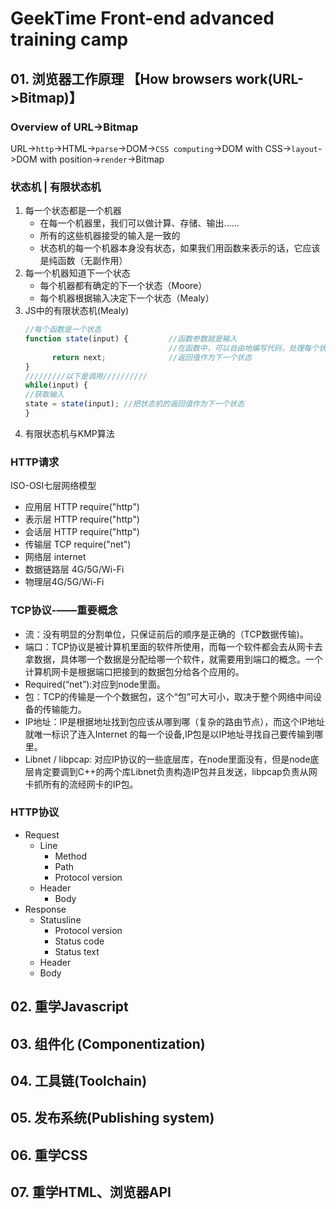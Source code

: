 # **GeekTime** Front-end advanced training camp
## 01. 浏览器工作原理 【How browsers work(URL->Bitmap)】
### Overview of URL->Bitmap
URL->`http`->HTML->`parse`->DOM->`CSS computing`->DOM with CSS->`layout`->DOM with position->`render`->Bitmap
### 状态机 | 有限状态机
1. 每一个状态都是一个机器  
    *  在每一个机器里，我们可以做计算、存储、输出......  
    *  所有的这些机器接受的输入是一致的  
    *  状态机的每一个机器本身没有状态，如果我们用函数来表示的话，它应该是纯函数（无副作用）  
2. 每一个机器知道下一个状态  
    *  每个机器都有确定的下一个状态（Moore）  
    *  每个机器根据输入决定下一个状态（Mealy）  
3. JS中的有限状态机(Mealy)  
      ```javascript
      //每个函数是一个状态
      function state(input) {         //函数参数就是输入
                                      //在函数中，可以自由地编写代码，处理每个状态的逻辑
            return next;              //返回值作为下一个状态
      }
      /////////以下是调用//////////
      while(input) {
      //获取输入
      state = state(input); //把状态机的返回值作为下一个状态
      }
      ```
4. 有限状态机与KMP算法  
### HTTP请求
ISO-OSI七层网络模型  
* 应用层 HTTP require("http")  
* 表示层 HTTP require("http")  
* 会话层 HTTP require("http")  
* 传输层 TCP require("net")  
* 网络层 internet  
* 数据链路层 4G/5G/Wi-Fi  
* 物理层4G/5G/Wi-Fi  
### TCP协议-——重要概念  
* 流：没有明显的分割单位，只保证前后的顺序是正确的（TCP数据传输)。  
* 端口：TCP协议是被计算机里面的软件所使用，而每一个软件都会去从网卡去拿数据，具体哪一个数据是分配给哪一个软件，就需要用到端口的概念。一个计算机网卡是根据端口把接到的数据包分给各个应用的。  
* Required(“net”):对应到node里面。  
* 包：TCP的传输是一个个数据包，这个“包”可大可小，取决于整个网络中间设备的传输能力。  
* IP地址：IP是根据地址找到包应该从哪到哪（复杂的路由节点），而这个IP地址就唯一标识了连入Internet 的每一个设备,IP包是以IP地址寻找自己要传输到哪里。  
* Libnet / libpcap: 对应IP协议的一些底层库，在node里面没有，但是node底层肯定要调到C++的两个库Libnet负责构造IP包并且发送，libpcap负责从网卡抓所有的流经网卡的IP包。  
### HTTP协议  
* Request  
    * Line  
        * Method   
        * Path  
        * Protocol version  
    * Header  
        * Body  
* Response  
    * Statusline  
        * Protocol version  
        * Status code  
        * Status text  
    * Header  
    * Body  
## 02. 重学**Javascript**  
## 03. 组件化 (**Componentization**) 
## 04. 工具链(**Toolchain**)  
## 05. 发布系统(**Publishing system**)  
## 06. 重学CSS
## 07. 重学HTML、浏览器API
